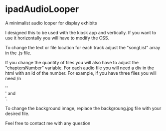 # ipadAudioLooper
A minimalist audio looper for display exhibits

I designed this to be used with the kiosk app and vertically. If you want to use it horizontally you will have to modify the CSS. 

To change the text or file location for each track adjust the "songList" array in the .js file. 

If you change the quantity of files you will also have to adjust the "chaptersNumber" variable. For each audio file you will need a div in the html with an id of the number. For example, if you have three files you will need /n<div id ="1">''<div id ="2">' and <div id ="3">'.
  
To change the background image, replace the backgroung.jpg file with your desired file. 

Feel free to contact me with any question
